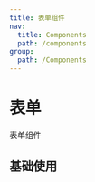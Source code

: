```yaml
---
title: 表单组件
nav:
  title: Components
  path: /components
group:
  path: /Components
---
```


# 表单

表单组件

## 基础使用

<code src="./demos/index.tsx"></code>
